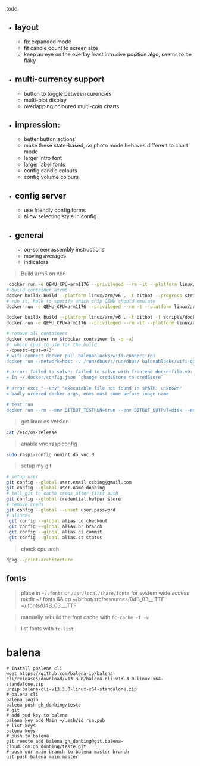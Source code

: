 todo:
 - ## layout 
   * fix expanded mode 
   - fit candle count to screen size
   - keep an eye on the overlay least intrusive position algo, seems to be flaky

 - ## multi-currency support
   - button to toggle between curencies
   - multi-plot display 
   - overlapping coloured multi-coin charts

 - ## impression:
    - better button actions!
     - make these state-based, so photo mode behaves different to chart mode
    - larger intro font
    - larger label fonts
    - config candle colours
    - config volume colours

 - ## config server
    - use friendly config forms
    - allow selecting style in config

 - ## general
    - on-screen assembly instructions
    - moving averages
    - indicators


> Build arm6 on x86
```bash
 docker run -e QEMU_CPU=arm1176 --privileged --rm -it --platform linux/arm/v6 balenalib/raspberry-pi:buster bash
# build container atrm6
docker buildx build --platform linux/arm/v6 . -t bitbot --progress string
# run it, have to specify which chip QEMU should emulate
docker run -e QEMU_CPU=arm1176 --privileged --rm -t --platform linux/arm/v6 navikey/raspbian-buster:latest bash

docker buildx build --platform linux/arm/v6 . -t bitbot -f scripts/docker/dockerfile --progress string
docker run -e QEMU_CPU=arm1176 --privileged --rm -it --platform linux/arm/v6 bitbot

# remove all containers
docker container rm $(docker container ls -q -a)
#' which cpus to use for the build 
--cpuset-cpus=0-3'
# wifi-connect docker pull balenablocks/wifi-connect:rpi
docker run --network=host -v /run/dbus/:/run/dbus/ balenablocks/wifi-connect:rpi

# error: failed to solve: failed to solve with frontend dockerfile.v0: failed to create LLB definition: rpc error: code = Unknown desc = error getting credentials - err: exit status 255, out: ``
= In ~/.docker/config.json `change credsStore to credStore`

# error exec "--env" "executable file not found in $PATH: unknown"
= badly ordered docker args, envs must come before image name

# test run 
docker run --rm --env BITBOT_TESTRUN=true --env BITBOT_OUTPUT=disk --env BITBOT_SHOWIMAGE=false  bb
```

> get linux os version
```sh
cat /etc/os-release
```

> enable vnc raspiconfig
```sh
sudo raspi-config nonint do_vnc 0
```

> setup my git
```sh
# setup user
git config --global user.email ccbing@gmail.com
git config --global user.name donbing
# tell git to cache creds after first auth
git config --global credential.helper store
# remove creds
git config --global --unset user.password
# aliases
 git config --global alias.co checkout
 git config --global alias.br branch
 git config --global alias.ci commit
 git config --global alias.st status
```
> check cpu arch 
```sh
dpkg --print-architecture
```


## fonts
> place in `~/.fonts` or `/usr/local/share/fonts` for system wide access
    mkdir ~/.fonts && cp ~/bitbot/src/resources/04B_03__.TTF ~/.fonts/04B_03__.TTF

> manually rebuild the font cache with `fc-cache -f -v`

> list fonts with `fc-list`



# balena
```
# install gbalena cli
wget https://github.com/balena-io/balena-cli/releases/download/v13.3.0/balena-cli-v13.3.0-linux-x64-standalone.zip
unzip balena-cli-v13.3.0-linux-x64-standalone.zip
# balena cli
balena login
balena push gh_donbing/teste
# git
# add pud key to balena
balena key add Main ~/.ssh/id_rsa.pub
# list keys
balena keys
# push to balena
git remote add balena gh_donbing@git.balena-cloud.com:gh_donbing/teste.git
# push our main branch to balena master branch
git push balena main:master
```

